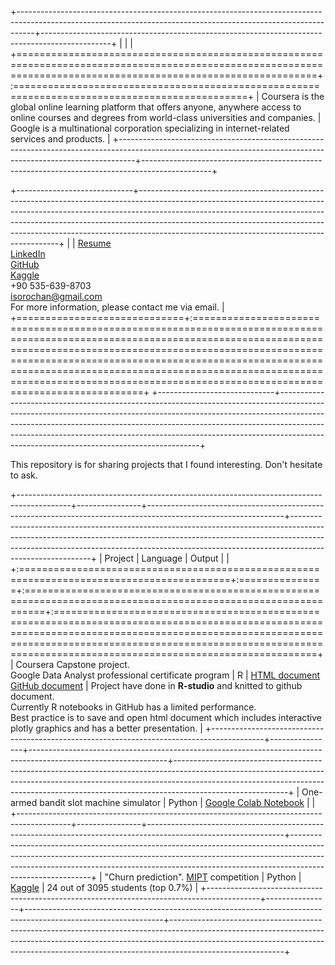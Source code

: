+----------------------------------------------------------------------------------------------------------------------------------------------------------------+-----------------------------------------------------------------------------------------------+
|                                                                                                                                                                |                                                                                               |
+================================================================================================================================================================+:==============================================================================================+
| Coursera is the global online learning platform that offers anyone, anywhere access to online courses and degrees from world-class universities and companies. | Google is a multinational corporation specializing in internet-related services and products. |
+----------------------------------------------------------------------------------------------------------------------------------------------------------------+-----------------------------------------------------------------------------------------------+

+-----------------------------+----------------------------------------------------------------------------------------------------------------------------------------------------------------------------------------------------------------------------------------------------------------------------------------------------------------------------------------------------------------------------------+
|                             | [Resume](/Coursera/Resume/DA%20Resume.pdf) <br /> [LinkedIn](https://www.linkedin.com/in/igor-sorochan-3a1485264/) <br /> [GitHub](https://github.com/IgorBeHolder) <br /> [Kaggle](https://www.kaggle.com/igorsorochan/competitions) <br /> +90 535-639-8703 <br />[isorochan\@gmail.com](mailto:isorochan@gmail.com) <br /> For more information, please contact me via email. |
+=============================+:=================================================================================================================================================================================================================================================================================================================================================================================+
+-----------------------------+----------------------------------------------------------------------------------------------------------------------------------------------------------------------------------------------------------------------------------------------------------------------------------------------------------------------------------------------------------------------------------+

This repository is for sharing projects that I found interesting. Don't hesitate to ask.

+-------------------------------------------------------------------------------------------+----------------+----------------------------------------------------------------------------------------------------------------+----------------------------------------------------------------------------------------------------------------------------------------------------------------------------------------------------------------------------------------------------------------------+
| Project                                                                                   | Language       | Output                                                                                                         |                                                                                                                                                                                                                                                                      |
+:==========================================================================================+:===============+:===============================================================================================================+:=====================================================================================================================================================================================================================================================================+
| Coursera Capstone project. <br /> Google Data Analyst professional certificate program    | R              | [HTML document](/Coursera/Case_study/CS_3.html) <br /> [GitHub document](/Coursera/Case_study/CS_3.md)         | Project have done in **R-studio** and knitted to github document. <br /> Currently R notebooks in GitHub has a limited performance. <br /> Best practice is to save and open html document which includes interactive plotly graphics and has a better presentation. |
+-------------------------------------------------------------------------------------------+----------------+----------------------------------------------------------------------------------------------------------------+----------------------------------------------------------------------------------------------------------------------------------------------------------------------------------------------------------------------------------------------------------------------+
| One-armed bandit slot machine simulator                                                   | Python         | [Google Colab Notebook](https://colab.research.google.com/drive/1XGkMiF_dWvoNognW9dxFVx-6rfXnr1Y6?usp=sharing) |                                                                                                                                                                                                                                                                      |
+-------------------------------------------------------------------------------------------+----------------+----------------------------------------------------------------------------------------------------------------+----------------------------------------------------------------------------------------------------------------------------------------------------------------------------------------------------------------------------------------------------------------------+
| "Churn prediction". [MIPT](https://mipt.ru/english/edu/phystechschools/psami) competition | Python         | [Kaggle](https://www.kaggle.com/igorsorochan/competitions)                                                     | 24 out of 3095 students (top 0.7%)                                                                                                                                                                                                                                   |
+-------------------------------------------------------------------------------------------+----------------+----------------------------------------------------------------------------------------------------------------+----------------------------------------------------------------------------------------------------------------------------------------------------------------------------------------------------------------------------------------------------------------------+
